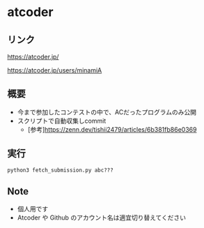 # atcoder

## リンク
<https://atcoder.jp/>

<https://atcoder.jp/users/minamiA>

## 概要
* 今まで参加したコンテストの中で、ACだったプログラムのみ公開
* スクリプトで自動収集しcommit
  * [参考]<https://zenn.dev/tishii2479/articles/6b381fb86e0369>

## 実行
`python3 fetch_submission.py abc???`

## Note
* 個人用です
* Atcoder や Github のアカウント名は適宜切り替えてください
